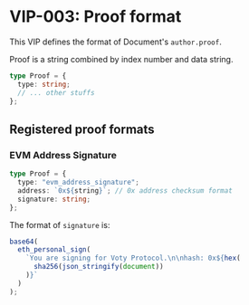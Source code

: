 # VIP-003: Proof format

This VIP defines the format of Document's `author.proof`.

Proof is a string combined by index number and data string.

```ts
type Proof = {
  type: string;
  // ... other stuffs
};
```

## Registered proof formats

### EVM Address Signature

```ts
type Proof = {
  type: "evm_address_signature";
  address: `0x${string}`; // 0x address checksum format
  signature: string;
};
```

The format of `signature` is:

```ts
base64(
  eth_personal_sign(
    `You are signing for Voty Protocol.\n\nhash: 0x${hex(
      sha256(json_stringify(document))
    )}`
  )
);
```
